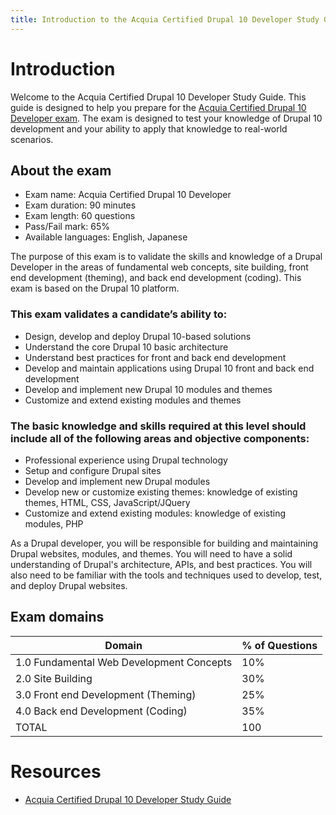 ```yaml
---
title: Introduction to the Acquia Certified Drupal 10 Developer Study Guide
---
```

# Introduction

Welcome to the Acquia Certified Drupal 10 Developer Study Guide. This guide is designed to help you prepare for the [Acquia Certified Drupal 10 Developer exam](https://docs.acquia.com/acquia-academy/study-guides/d10-certified-developer). The exam is designed to test your knowledge of Drupal 10 development and your ability to apply that knowledge to real-world scenarios.

## About the exam

- Exam name: Acquia Certified Drupal 10 Developer
- Exam duration: 90 minutes
- Exam length: 60 questions
- Pass/Fail mark: 65%
- Available languages: English, Japanese

The purpose of this exam is to validate the skills and knowledge of a Drupal Developer in the areas of fundamental web concepts, site building, front end development (theming), and back end development (coding). This exam is based on the Drupal 10 platform.

### This exam validates a candidate’s ability to:
- Design, develop and deploy Drupal 10-based solutions
- Understand the core Drupal 10 basic architecture
- Understand best practices for front and back end development
-  Develop and maintain applications using Drupal 10 front and back end development
- Develop and implement new Drupal 10 modules and themes
- Customize and extend existing modules and themes

### The basic knowledge and skills required at this level should include all of the following areas and objective components:
- Professional experience using Drupal technology
- Setup and configure Drupal sites
- Develop and implement new Drupal modules
- Develop new or customize existing themes: knowledge of existing themes, HTML, CSS, JavaScript/JQuery
- Customize and extend existing modules: knowledge of existing modules, PHP


As a Drupal developer, you will be responsible for building and maintaining Drupal websites, modules, and themes. You will need to have a solid understanding of Drupal's architecture, APIs, and best practices. You will also need to be familiar with the tools and techniques used to develop, test, and deploy Drupal websites.

## Exam domains

|Domain	| % of Questions |
|---|----------------|
|1.0 Fundamental Web Development Concepts	| 10%            |
|2.0 Site Building	| 30%            |
|3.0 Front end Development (Theming)	| 25%            |
|4.0 Back end Development (Coding)	| 35%            |
|TOTAL	| 100            |


# Resources
- [Acquia Certified Drupal 10 Developer Study Guide](https://docs.acquia.com/acquia-academy/study-guides/d10-certified-developer)

